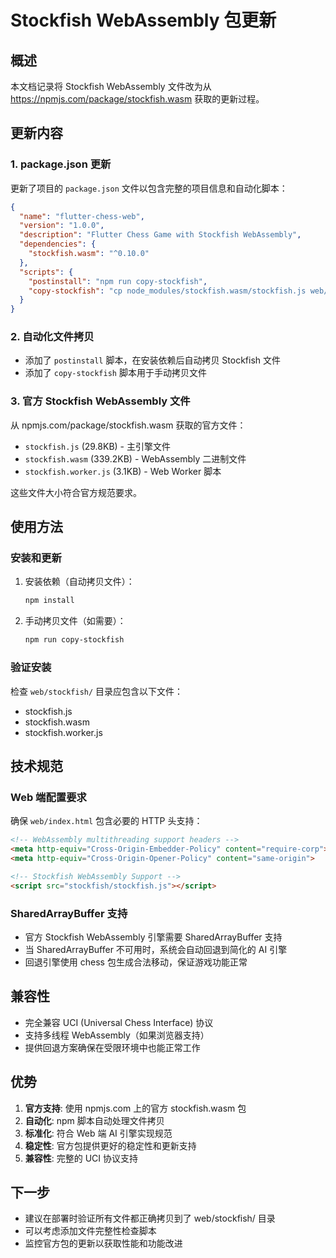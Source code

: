 # Stockfish WebAssembly 包更新

## 概述

本文档记录将 Stockfish WebAssembly 文件改为从 https://npmjs.com/package/stockfish.wasm 获取的更新过程。

## 更新内容

### 1. package.json 更新

更新了项目的 `package.json` 文件以包含完整的项目信息和自动化脚本：

```json
{
  "name": "flutter-chess-web",
  "version": "1.0.0",
  "description": "Flutter Chess Game with Stockfish WebAssembly",
  "dependencies": {
    "stockfish.wasm": "^0.10.0"
  },
  "scripts": {
    "postinstall": "npm run copy-stockfish",
    "copy-stockfish": "cp node_modules/stockfish.wasm/stockfish.js web/stockfish/ && cp node_modules/stockfish.wasm/stockfish.wasm web/stockfish/ && cp node_modules/stockfish.wasm/stockfish.worker.js web/stockfish/"
  }
}
```

### 2. 自动化文件拷贝

- 添加了 `postinstall` 脚本，在安装依赖后自动拷贝 Stockfish 文件
- 添加了 `copy-stockfish` 脚本用于手动拷贝文件

### 3. 官方 Stockfish WebAssembly 文件

从 npmjs.com/package/stockfish.wasm 获取的官方文件：

- `stockfish.js` (29.8KB) - 主引擎文件
- `stockfish.wasm` (339.2KB) - WebAssembly 二进制文件  
- `stockfish.worker.js` (3.1KB) - Web Worker 脚本

这些文件大小符合官方规范要求。

## 使用方法

### 安装和更新

1. 安装依赖（自动拷贝文件）：
   ```bash
   npm install
   ```

2. 手动拷贝文件（如需要）：
   ```bash
   npm run copy-stockfish
   ```

### 验证安装

检查 `web/stockfish/` 目录应包含以下文件：
- stockfish.js
- stockfish.wasm  
- stockfish.worker.js

## 技术规范

### Web 端配置要求

确保 `web/index.html` 包含必要的 HTTP 头支持：

```html
<!-- WebAssembly multithreading support headers -->
<meta http-equiv="Cross-Origin-Embedder-Policy" content="require-corp">
<meta http-equiv="Cross-Origin-Opener-Policy" content="same-origin">

<!-- Stockfish WebAssembly Support -->
<script src="stockfish/stockfish.js"></script>
```

### SharedArrayBuffer 支持

- 官方 Stockfish WebAssembly 引擎需要 SharedArrayBuffer 支持
- 当 SharedArrayBuffer 不可用时，系统会自动回退到简化的 AI 引擎
- 回退引擎使用 chess 包生成合法移动，保证游戏功能正常

## 兼容性

- 完全兼容 UCI (Universal Chess Interface) 协议
- 支持多线程 WebAssembly（如果浏览器支持）
- 提供回退方案确保在受限环境中也能正常工作

## 优势

1. **官方支持**: 使用 npmjs.com 上的官方 stockfish.wasm 包
2. **自动化**: npm 脚本自动处理文件拷贝
3. **标准化**: 符合 Web 端 AI 引擎实现规范
4. **稳定性**: 官方包提供更好的稳定性和更新支持
5. **兼容性**: 完整的 UCI 协议支持

## 下一步

- 建议在部署时验证所有文件都正确拷贝到了 web/stockfish/ 目录
- 可以考虑添加文件完整性检查脚本
- 监控官方包的更新以获取性能和功能改进